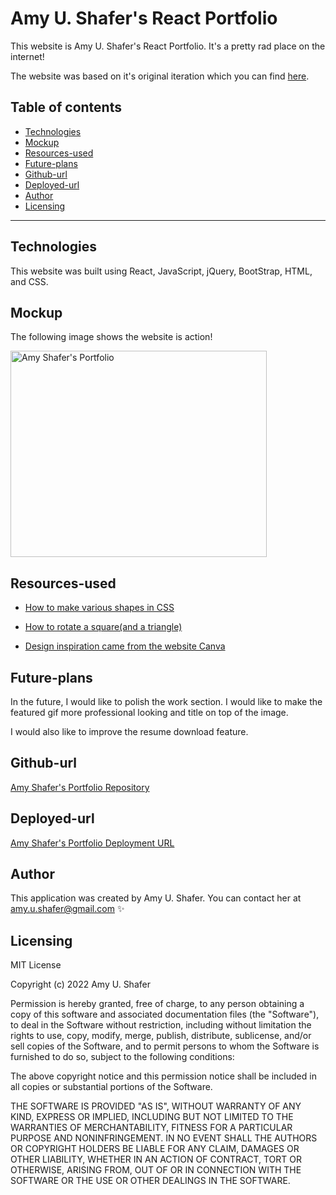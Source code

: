 # Amy U. Shafer's React Portfolio

This website is Amy U. Shafer's React Portfolio. It's a pretty rad place on the internet!

The website was based on it's original iteration which you can find
<a href="https://amyshafer.github.io/Amy-U-Shafer-Portfolio/" target="_blank_">here</a>.

## Table of contents

- [Technologies](#technologies)
- [Mockup](#mockup)
- [Resources-used](#resources-used)
- [Future-plans](#future-plans)
- [Github-url](#github-url)
- [Deployed-url](#deployed-url)
- [Author](#author)
- [Licensing](#licensing)

---

## Technologies

This website was built using React, JavaScript, jQuery, BootStrap, HTML, and CSS.

## Mockup

The following image shows the website is action!

<img src="./assets/images/ausPort.gif" width="410" height="330" alt="Amy Shafer's Portfolio"/>

## Resources-used

- <a href="https://css-tricks.com/the-shapes-of-css/" target="_blank_">How to make various shapes in CSS</a>

- <a href="https://codepen.io/nwolke/pen/pvLjro" target="_blank_">How to rotate a square(and a triangle)</a>

- <a href="https://www.canva.com/" target="_blank_">Design inspiration came from the website Canva</a>

## Future-plans

In the future, I would like to polish the work section. I would like to make the featured gif more professional looking and title on top of the image.

I would also like to improve the resume download feature.

## Github-url

<a href="https://github.com/AmyShafer/Amy-U-Shafer-Portfolio" target="_blank"> Amy Shafer's Portfolio Repository </a>

## Deployed-url

<a href="https://amyshafer.github.io/Amy-U-Shafer-Portfolio/" target="_blank"> Amy Shafer's Portfolio Deployment URL </a>

## Author

This application was created by Amy U. Shafer. You can contact her at amy.u.shafer@gmail.com ✨

## Licensing

MIT License

Copyright (c) 2022 Amy U. Shafer

Permission is hereby granted, free of charge, to any person obtaining a copy
of this software and associated documentation files (the "Software"), to deal
in the Software without restriction, including without limitation the rights
to use, copy, modify, merge, publish, distribute, sublicense, and/or sell
copies of the Software, and to permit persons to whom the Software is
furnished to do so, subject to the following conditions:

The above copyright notice and this permission notice shall be included in all
copies or substantial portions of the Software.

THE SOFTWARE IS PROVIDED "AS IS", WITHOUT WARRANTY OF ANY KIND, EXPRESS OR
IMPLIED, INCLUDING BUT NOT LIMITED TO THE WARRANTIES OF MERCHANTABILITY,
FITNESS FOR A PARTICULAR PURPOSE AND NONINFRINGEMENT. IN NO EVENT SHALL THE
AUTHORS OR COPYRIGHT HOLDERS BE LIABLE FOR ANY CLAIM, DAMAGES OR OTHER
LIABILITY, WHETHER IN AN ACTION OF CONTRACT, TORT OR OTHERWISE, ARISING FROM,
OUT OF OR IN CONNECTION WITH THE SOFTWARE OR THE USE OR OTHER DEALINGS IN THE
SOFTWARE.
